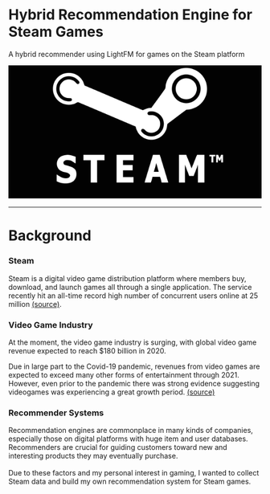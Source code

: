 # Hybrid Recommendation Engine for Steam Games
A hybrid recommender using LightFM for games on the Steam platform

![source: ndtv.com](img/steamlogo.jpg)

____
# Background

### Steam

Steam is a digital video game distribution platform where members buy, download, and launch games all through a single application. The service recently hit an all-time record high number of concurrent users online at 25 million [(source)](https://www.gamesindustry.biz/articles/2020-12-14-steam-breaks-concurrent-users-record-at-nearly-25m).

### Video Game Industry

At the moment, the video game industry is surging, with global video game revenue expected to reach $180 billion in 2020.

Due in large part to the Covid-19 pandemic, revenues from video games are expected to exceed many other forms of entertainment through 2021. However, even prior to the pandemic there was strong evidence suggesting videogames was experiencing a great growth period. [(source)](https://www.marketwatch.com/story/videogames-are-a-bigger-industry-than-sports-and-movies-combined-thanks-to-the-pandemic-11608654990#:~:text=Global%20videogame%20revenue%20is%20expected,North%20American%20sports%20industries%20combined)

### Recommender Systems

Recommendation engines are commonplace in many kinds of companies, especially those on digital platforms with huge item and user databases. Recommenders are crucial for guiding customers toward new and interesting products they may eventually purchase.
<br><br>
Due to these factors and my personal interest in gaming, I wanted to collect Steam data and build my own recommendation system for Steam games.


